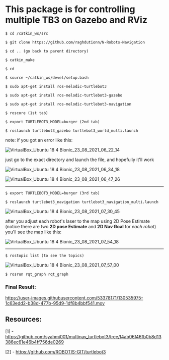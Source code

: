 # This package is for controlling multiple TB3 on Gazebo and RViz

```
$ cd /catkin_ws/src

$ git clone https://github.com/raghdutionn/N-Robots-Navigation 

$ cd .. (go back to parent directory)

$ catkin_make

$ cd 

$ source ~/catkin_ws/devel/setup.bash

$ sudo apt-get install ros-melodic-turtlebot3

$ sudo apt-get install ros-melodic-turtlebot3-gazebo

$ sudo apt-get install ros-melodic-turtlebot3-navigation

$ roscore (1st tab)

$ export TURTLEBOT3_MODEL=burger (2nd tab)

$ roslaunch turtlebot3_gazebo turtlebot3_world_multi.launch 
```
note: if you got an error like this: 

![VirtualBox_Ubuntu 18 4 Bionic_23_08_2021_06_22_14](https://user-images.githubusercontent.com/53378171/130536835-28599ade-1ad1-49ad-97d3-2d6761efdaf8.png)

just go to the exact directory and launch the file, and hopefully it'll work

![VirtualBox_Ubuntu 18 4 Bionic_23_08_2021_06_34_18](https://user-images.githubusercontent.com/53378171/130537284-60d00189-396f-48ea-8330-ce9fa81e16d3.png)

![VirtualBox_Ubuntu 18 4 Bionic_23_08_2021_06_47_26](https://user-images.githubusercontent.com/53378171/130537180-c4d5e6fd-565a-40f2-a43d-a350b6741cd0.png)


---


```
$ export TURTLEBOT3_MODEL=burger (3rd tab)

$ roslaunch turtlebot3_navigation turtlebot3_navigation_multi.launch
```

![VirtualBox_Ubuntu 18 4 Bionic_23_08_2021_07_30_45](https://user-images.githubusercontent.com/53378171/130537406-84fa6382-2f78-4f91-afe2-4dc7bc74b179.png)




after you adjust each robot's laser to the map using 2D Pose Estimate (notice there are two **2D pose Estimate** and **2D Nav Goal** for *each robot*) you'll see the map like this:

![VirtualBox_Ubuntu 18 4 Bionic_23_08_2021_07_54_18](https://user-images.githubusercontent.com/53378171/130537770-25185083-29a6-458a-bd1a-37a836ea931e.png)



---

```
$ rostopic list (to see the topics)
```
![VirtualBox_Ubuntu 18 4 Bionic_23_08_2021_07_57_00](https://user-images.githubusercontent.com/53378171/130537848-63b7181f-3af8-4721-bd34-7762f4fce8f3.png)




```
$ rosrun rqt_graph rqt_graph
```

### Final Result:
https://user-images.githubusercontent.com/53378171/130535975-1c63edd2-b38d-477b-95d9-1df8b4bbf541.mov



## Resources:

[1] - https://github.com/syahmi001/multinav_turtlebot3/tree/f4ab06f46fb0b8d13386ec61e46b4ff756de0269

[2] - https://github.com/ROBOTIS-GIT/turtlebot3
